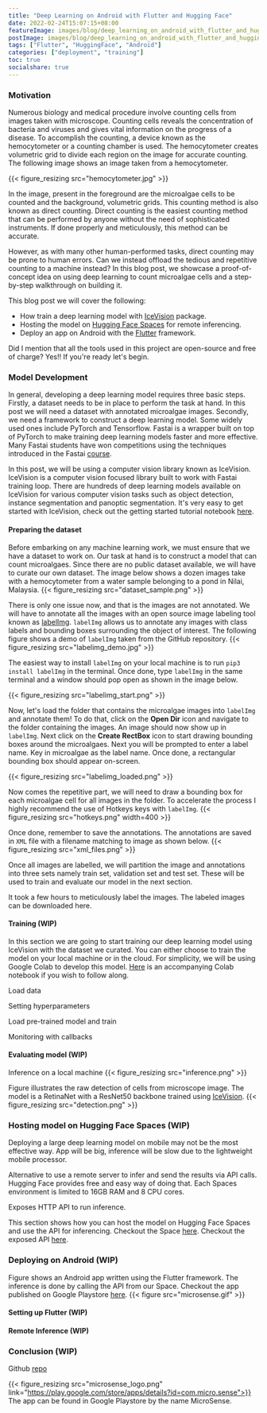 ```yaml
---
title: "Deep Learning on Android with Flutter and Hugging Face"
date: 2022-02-24T15:07:15+08:00
featureImage: images/blog/deep_learning_on_android_with_flutter_and_hugging_face/feature_image.gif
postImage: images/blog/deep_learning_on_android_with_flutter_and_hugging_face/post_image_.png
tags: ["Flutter", "HuggingFace", "Android"]
categories: ["deployment", "training"]
toc: true
socialshare: true
---
```


### Motivation
Numerous biology and medical procedure involve counting cells from images taken with microscope.
Counting cells reveals the concentration of bacteria and viruses and gives vital information on the progress of a disease.
To accomplish the counting, a device known as the hemocytometer or a counting chamber is used.
The hemocytometer creates volumetric grid to divide each region on the image for accurate counting. 
The following image shows an image taken from a hemocytometer.

{{< figure_resizing src="hemocytometer.jpg" >}}

In the image, present in the foreground are the microalgae cells to be counted and the background, volumetric grids. 
This counting method is also known as direct counting.
Direct counting is the easiest counting method that can be performed by anyone without the need of sophisticated instruments.
If done properly and meticulously, this method can be accurate.

However, as with many other human-performed tasks, direct counting may be prone to human errors.
Can we instead offload the tedious and repetitive counting to a machine instead?
In this blog post, we showcase a proof-of-concept idea on using deep learning to count microalgae cells and a step-by-step walkthrough on building it.

This blog post we will cover the following:

+ How train a deep learning model with [IceVision](https://github.com/airctic/icevision) package.
+ Hosting the model on [Hugging Face Spaces](https://huggingface.co/spaces) for remote inferencing.
+ Deploy an app on Android with the [Flutter](https://flutter.dev/) framework.

Did I mention that all the tools used in this project are open-source and free of charge? Yes!! If you're ready let's begin.


### Model Development
In general, developing a deep learning model requires three basic steps. Firstly, a dataset needs to be in place to perform the task at hand. In this post we will need a dataset with annotated microalgae images.
Secondly, we need a framework to construct a deep learning model. Some widely used ones include PyTorch and Tensorflow.
Fastai is a wrapper built on top of PyTorch to make training deep learning models faster and more effective.
Many Fastai students have won competitions using the techniques introduced in the Fastai [course](https://www.youtube.com/watch?v=_QUEXsHfsA0&list=PLfYUBJiXbdtRL3FMB3GoWHRI8ieU6FhfM&ab_channel=JeremyHoward).

In this post, we will be using a computer vision library known as IceVision.
IceVision is a computer vision focused library built to work with Fastai training loop.
There are hundreds of deep learning models available on IceVision for various computer vision tasks such as object detection, instance segmentation and panoptic segmentation.
It's very easy to get started with IceVision, check out the getting started tutorial notebook [here](https://github.com/airctic/icevision/blob/master/notebooks/getting_started_object_detection.ipynb).

#### Preparing the dataset
Before embarking on any machine learning work, we must ensure that we have a dataset to work on.
Our task at hand is to construct a model that can count microalgaes. 
Since there are no public dataset available, we will have to curate our own dataset.
The image below shows a dozen images take with a hemocytometer from a water sample belonging to a pond in Nilai, Malaysia.
{{< figure_resizing src="dataset_sample.png" >}}

There is only one issue now, and that is the images are not annotated. We will have to annotate all the images with an open source image labeling tool known as [labelImg](https://github.com/tzutalin/labelImg).
`labelImg` allows us to annotate any images with class labels and bounding boxes surrounding the object of interest.
The following figure shows a demo of `labelImg` taken from the GitHub repository.
{{< figure_resizing src="labelimg_demo.jpg" >}}

The easiest way to install `labelImg` on your local machine is to run `pip3 install labelImg` in the terminal.
Once done, type `labelImg` in the same terminal and a window should pop open as shown in the image below.

{{< figure_resizing src="labelimg_start.png" >}}

Now, let's load the folder that contains the microalgae images into `labelImg` and annotate them! To do that, click on the **Open Dir** icon and navigate to the folder containing the images. An image should now show up in `labelImg`.
Next click on the **Create RectBox** icon to start drawing bounding boxes around the microalgaes. Next you will be prompted to enter a label name. 
Key in microalgae as the label name. Once done, a rectangular bounding box should appear on-screen.

{{< figure_resizing src="labelimg_loaded.png" >}}

Now comes the repetitive part, we will need to draw a bounding box for each microalgae cell for all images in the folder.
To accelerate the process I highly recommend the use of Hotkeys keys with `labelImg`.
{{< figure_resizing src="hotkeys.png" width=400 >}}

Once done, remember to save the annotations. The annotations are saved in `XML` file with a filename matching to image as shown below.
{{< figure_resizing src="xml_files.png" >}}

Once all images are labelled, we will partition the image and annotations into three sets namely train set, validation set and test set.
These will be used to train and evaluate our model in the next section.

It took a few hours to meticulously label the images. The labeled images can be downloaded here.

#### Training (WIP)
In this section we are going to start training our deep learning model using IceVision with the dataset we curated.
You can either choose to train the model on your local machine or in the cloud.
For simplicity, we will be using Google Colab to develop this model.
[Here](https://colab.research.google.com/github/dnth/dnth.github.io/blob/main/content/blog/microsense_a_deep_learning_powered_cell_counting_app_with_flutter/training_vfnet.ipynb) is an accompanying Colab notebook if you wish to follow along.

Load data

Setting hyperparameters 

Load pre-trained model and train

Monitoring with callbacks

#### Evaluating model (WIP)
Inference on a local machine
{{< figure_resizing src="inference.png" >}}

Figure illustrates the raw detection of cells from microscope image. The model is a RetinaNet with a ResNet50 backbone trained using [IceVision](https://github.com/airctic/icevision).
{{< figure_resizing src="detection.png" >}}

### Hosting model on Hugging Face Spaces (WIP)
Deploying a large deep learning model on mobile may not be the most effective way.
App will be big, inference will be slow due to the lightweight mobile processor.

Alternative to use a remote server to infer and send the results via API calls.
Hugging Face provides free and easy way of doing that. 
Each Spaces environment is limited to 16GB RAM and 8 CPU cores.

Exposes HTTP API to run inference.

This section shows how you can host the model on Hugging Face Spaces and use the API for inferencing.
Checkout the Space [here](https://huggingface.co/spaces/dnth/webdemo-microalgae-counting).
Checkout the exposed API [here](https://hf.space/gradioiframe/dnth/webdemo-microalgae-counting/api).

### Deploying on Android (WIP)

Figure shows an Android app written using the Flutter framework. The inference is done by calling the API from our Space.
Checkout the app published on Google Playstore [here](https://play.google.com/store/apps/details?id=com.micro.sense).
{{< figure src="microsense.gif" >}}

#### Setting up Flutter (WIP)

#### Remote Inference (WIP)

### Conclusion (WIP)
Github [repo](https://github.com/dnth/webdemo-microalgae-detection)

{{< figure_resizing src="microsense_logo.png" link="https://play.google.com/store/apps/details?id=com.micro.sense">}}
The app can be found in Google Playstore by the name MicroSense.
